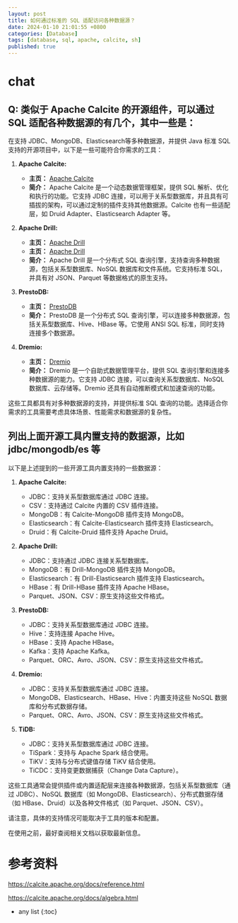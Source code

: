 ```yaml
---
layout: post
title: 如何通过标准的 SQL 适配访问各种数据源？
date: 2024-01-10 21:01:55 +0800
categories: [Database]
tags: [database, sql, apache, calcite, sh]
published: true
---
```


# chat

## Q: 类似于 Apache Calcite 的开源组件，可以通过 SQL 适配各种数据源的有几个，其中一些是：

在支持 JDBC、MongoDB、Elasticsearch等多种数据源，并提供 Java 标准 SQL 支持的开源项目中，以下是一些可能符合你需求的工具：

1. **Apache Calcite:**
   - **主页：** [Apache Calcite](https://calcite.apache.org/)
   - **简介：** Apache Calcite 是一个动态数据管理框架，提供 SQL 解析、优化和执行的功能。它支持 JDBC 连接，可以用于关系型数据库，并且具有可插拔的架构，可以通过定制的插件支持其他数据源。Calcite 也有一些适配层，如 Druid Adapter、Elasticsearch Adapter 等。

2. **Apache Drill:**
   - **主页：** [Apache Drill](https://drill.apache.org/)
   - **主页：** [Apache Drill](https://drill.apache.org/)
   - **简介：** Apache Drill 是一个分布式 SQL 查询引擎，支持查询多种数据源，包括关系型数据库、NoSQL 数据库和文件系统。它支持标准 SQL，并具有对 JSON、Parquet 等数据格式的原生支持。

3. **PrestoDB:**
   - **主页：** [PrestoDB](https://prestodb.io/)
   - **简介：** PrestoDB 是一个分布式 SQL 查询引擎，可以连接多种数据源，包括关系型数据库、Hive、HBase 等。它使用 ANSI SQL 标准，同时支持连接多个数据源。

4. **Dremio:**
   - **主页：** [Dremio](https://www.dremio.com/)
   - **简介：** Dremio 是一个自助式数据管理平台，提供 SQL 查询引擎和连接多种数据源的能力。它支持 JDBC 连接，可以查询关系型数据库、NoSQL 数据库、云存储等。Dremio 还具有自动推断模式和加速查询的功能。

这些工具都具有对多种数据源的支持，并提供标准 SQL 查询的功能。选择适合你需求的工具需要考虑具体场景、性能需求和数据源的复杂性。

## 列出上面开源工具内置支持的数据源，比如 jdbc/mongodb/es 等

以下是上述提到的一些开源工具内置支持的一些数据源：

1. **Apache Calcite:**
   - JDBC：支持关系型数据库通过 JDBC 连接。
   - CSV：支持通过 Calcite 内置的 CSV 插件连接。
   - MongoDB：有 Calcite-MongoDB 插件支持 MongoDB。
   - Elasticsearch：有 Calcite-Elasticsearch 插件支持 Elasticsearch。
   - Druid：有 Calcite-Druid 插件支持 Apache Druid。

2. **Apache Drill:**
   - JDBC：支持通过 JDBC 连接关系型数据库。
   - MongoDB：有 Drill-MongoDB 插件支持 MongoDB。
   - Elasticsearch：有 Drill-Elasticsearch 插件支持 Elasticsearch。
   - HBase：有 Drill-HBase 插件支持 Apache HBase。
   - Parquet、JSON、CSV：原生支持这些文件格式。

3. **PrestoDB:**
   - JDBC：支持关系型数据库通过 JDBC 连接。
   - Hive：支持连接 Apache Hive。
   - HBase：支持 Apache HBase。
   - Kafka：支持 Apache Kafka。
   - Parquet、ORC、Avro、JSON、CSV：原生支持这些文件格式。

4. **Dremio:**
   - JDBC：支持关系型数据库通过 JDBC 连接。
   - MongoDB、Elasticsearch、HBase、Hive：内置支持这些 NoSQL 数据库和分布式数据存储。
   - Parquet、ORC、Avro、JSON、CSV：原生支持这些文件格式。

5. **TiDB:**
   - JDBC：支持关系型数据库通过 JDBC 连接。
   - TiSpark：支持与 Apache Spark 结合使用。
   - TiKV：支持与分布式键值存储 TiKV 结合使用。
   - TiCDC：支持变更数据捕获（Change Data Capture）。

这些工具通常会提供插件或内置适配层来连接各种数据源，包括关系型数据库（通过 JDBC）、NoSQL 数据库（如 MongoDB、Elasticsearch）、分布式数据存储（如 HBase、Druid）以及各种文件格式（如 Parquet、JSON、CSV）。

请注意，具体的支持情况可能取决于工具的版本和配置。

在使用之前，最好查阅相关文档以获取最新信息。





# 参考资料

https://calcite.apache.org/docs/reference.html

https://calcite.apache.org/docs/algebra.html

* any list
{:toc}